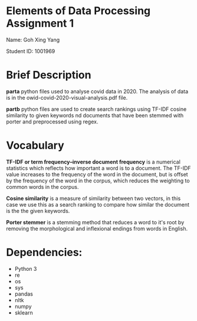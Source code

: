 # Elements of Data Processing Assignment 1

Name: Goh Xing Yang

Student ID: 1001969


# Brief Description

**parta** python files used to analyse covid data in 2020. The analysis of data is in the owid-covid-2020-visual-analysis.pdf file.

**partb** python files are used to create search rankings using TF-IDF cosine similarity to given keywords nd documents that have been stemmed with porter and preprocessed using regex.

# Vocabulary

**TF-IDF or term frequency–inverse document frequency** is a numerical statistics which reflects how important a word is to a document. The TF-IDF value increases to the frequency of the word in the document, but is offset by the frequency of the word in the corpus, which reduces the weighting to common words in the corpus.

**Cosine similarity** is a measure of similarity between two vectors, in this case we use this as a search ranking to compare how similar the document is the the given keywords.


**Porter stemmer** is a stemming method that reduces a word to it's root by removing the morphological and inflexional endings from words in English.

#  Dependencies:

- Python 3
- re
- os
- sys
- pandas
- nltk
- numpy 
- sklearn

